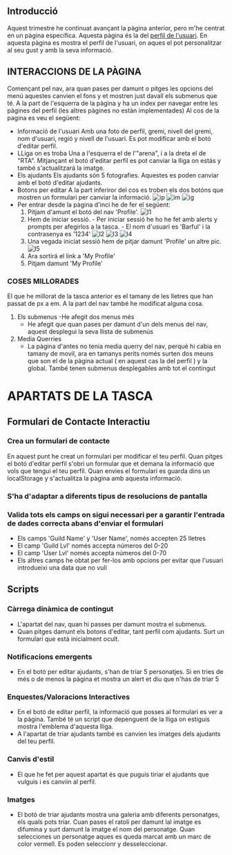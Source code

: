 ## Introducció
Aquest trimestre he continuat avançant la pàgina anterior, pero m'he centrat en un pàgina específica. Aquesta pàgina és la del [perfil de l'usuari](HTML/ProfileInicio.html).
En aquesta pàgina es mostra el perfil de l'usuari, on aques el pot personalitzar al seu gust y amb la seva informació.
## INTERACCIONS DE LA PÀGINA
Començant pel nav, ara quan pases per damunt o pitges les opcions del menú aquestes canvien el fons y et mostren just davall els submenus que té.
A la part de l'esquerra de la pàgina y ha un index per navegar entre les pàgines del perfil (les altres pàgines no estàn implementades)
Al cos de la pagina es veu el següent:
  - Informació de l'usuari
    Amb una foto de perfil, gremi, nivell del gremi, nom d'usuari, regió y nivell de l'usuari.
    Es pot modificar amb el botó d'editar perfil.
- LLiga on es troba
  Una a l'esquerra el de l'"arena", i a la dreta el de "RTA".
  Mitjançant el botó d'editar perfil es pot canviar la lliga on estás y també s'actualitzará la imatge.
- Els ajudants
  Els ajudants són 5 fotografies.
  Aquestes es poden canviar amb el botó d'editar ajudants.
- Botons per editar
  A la part inferiror del cos es troben els dos botóns que mostren un formulari per canviar la informació.
  ![ip](RecursosDocumentacion/Galaxy-S9-Note-8-S8-480x740.png)
  ![im](RecursosDocumentacion/Laptop-2-1920x1080.png)
  ![ig](RecursosDocumentacion/iPad-800x1024.png)
- Per entrar desde la pàgina d'inci he de fer el següent:
    1. Pitjam d'amunt el botó del nav 'Profile'.
       ![l1](RecursosDocumentacion/login1.png)
    3. Hem de iniciar sessió.
      - Per iniciar sessió he ho he fet amb alerts y prompts per afegirlos a la tasca.
      - El nom d'usuari es 'Barful' i la contrasenya es '1234'
        ![l2](RecursosDocumentacion/login2.png)
        ![l3](RecursosDocumentacion/login3.png)
        ![l4](RecursosDocumentacion/login4.png)
    5. Una vegada iniciat sessió hem de pitjar damunt 'Profile' un altre pic.
       ![l5](RecursosDocumentacion/login5.png)
    7. Ara sortirá el link a 'My Profile'
    8. Pitjam damunt 'My Profile'
### COSES MILLORADES
El que he millorat de la tasca anterior es el tamany de les lletres que han passat de px a em.
A la part del nav també he modificat alguna cosa. 
  1. Els submenus
     -He afegit dos menus més
     - He afegit que quan pases per damunt d'un dels menus del nav, aquest desplegui la seva llista de submenús
  2. Media Querries
     - La pàgina d'antes no tenia media querry del nav, perquè hi cabia en tamany de movil, ara en tamanys perits només surten dos meuns que son el de la pàgina actual ( en aquest cas la del perfil ) y la global. També tenen submenus desplegables amb tot el contingut

# APARTATS DE LA TASCA
## Formulari de Contacte Interactiu
### Crea un formulari de contacte
En aquest punt he creat un formulari per modificar el teu perfil. Quan pitges el botó d'editar perfil s'obri un formular que et demana la informació que vols que tengui el teu perfil. Quan envies el formulari es guarda dins un localStorage y s'actualitza la pàgina amb aquesta informació.
### S'ha d'adaptar a diferents tipus de resolucions de pantalla

### Valida tots els camps on sigui necessari per a garantir l'entrada de dades correcta abans d'enviar el formulari
- Els camps 'Guild Name' y 'User Name', només accepten 25 lletres
- El camp 'Guild Lvl' només accepta números del 0-20
- El camp 'User Lvl' només accepta números del 0-70
- Els altres camps he obtat per fer-los amb opcions per evitar que l'usuari introdueixi una data que no vull
## Scripts
### Càrrega dinàmica de contingut
- L'apartat del nav, quan hi passes per damunt mostra el submenus.
- Quan pitges damunt els botons d'editar, tant perfil com ajudants. Surt un formulari que està inicialment ocult.
### Notificacions emergents
- En el botó per editar ajudants, s'han de triar 5 personatjes. Si en tries de més o de menos la pàgina et mostra un alert et diu que n'has de triar 5
### Enquestes/Valoracions Interactives
- En el botó de editar perfil, la informació que posses al formulari es ver a la pàgina. També té un script que depenguent de la lliga on estiguis mostra l'emblema d'aquesta lliga.
- A l'apartat de triar ajudants també es canvien les imatges dels ajudants del teu perfil.
### Canvis d'estil
- El que he fet per aquest apartat és que puguis tiriar el ajudants que vulguis i es canviin al perfil.
### Imatges
- El botó de triar ajudants mostra una galeria amb diferents personatges, els quals pots triar. Cuan pases el ratolí per damunt lal imatge es difumina y surt damunt la imatge el nom del personatge. Quan selecciones un personatge aques es queda marcat amb un marc de color vermell. Es poden seleccionr y desseleccionar.


